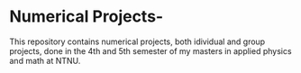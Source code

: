 # Numerical Projects-
This repository contains numerical projects, both idividual and group projects, done in the 4th and 5th semester of my masters in applied physics and math at NTNU. 
